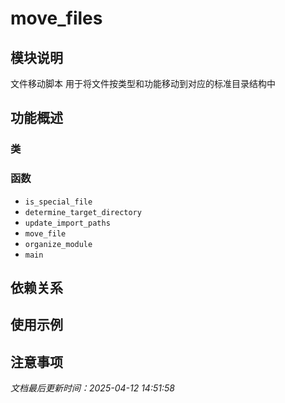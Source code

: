# move_files

## 模块说明
文件移动脚本
用于将文件按类型和功能移动到对应的标准目录结构中

## 功能概述

### 类


### 函数

- `is_special_file`
- `determine_target_directory`
- `update_import_paths`
- `move_file`
- `organize_module`
- `main`

## 依赖关系

## 使用示例

## 注意事项

*文档最后更新时间：2025-04-12 14:51:58*